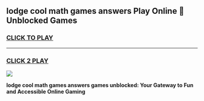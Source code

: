 
## lodge cool math games answers Play Online 👋 Unblocked Games
<h3>
<a href="https://news.freeplayer.one?title=lodge_cool_math_games_answers&ref=17CMG">CLICK TO PLAY</a></h3>
<hr>

<h3>
<a href="https://news.freeplayer.one?title=lodge_cool_math_games_answers&ref=17CMG">CLICK 2 PLAY</a>
  
</h3>

<a href="https://news.freeplayer.one?title=lodge_cool_math_games_answers&ref=17CMG/"><img src="https://clearcache.store/games.png"></a>


**lodge cool math games answers games unblocked: Your Gateway to Fun and Accessible Online Gaming**
